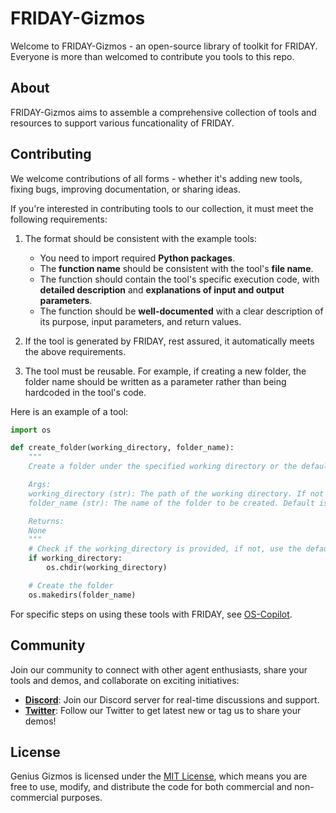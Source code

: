 # FRIDAY-Gizmos

Welcome to FRIDAY-Gizmos - an open-source library of toolkit for FRIDAY. Everyone is more than welcomed to contribute you tools to this repo. 

## About

FRIDAY-Gizmos aims to assemble a comprehensive collection of tools and resources to support various funcationality of FRIDAY. 

<!-- ## Getting Started

To get started with FRIDAY-Gizmos, simply clone the repository and explore the available tools. You can also contribute your own tools or improvements by following our contribution guidelines. -->

## Contributing

We welcome contributions of all forms - whether it's adding new tools, fixing bugs, improving documentation, or sharing ideas.

If you're interested in contributing tools to our collection, it must meet the following requirements:
 <!-- please check out our [contribution guidelines](CONTRIBUTING.md) for more information. -->
1. The format should be consistent with the example tools:
    - You need to import required **Python packages**.
    - The **function name** should be consistent with the tool's **file name**.
    - The function should contain the tool's specific execution code, with **detailed description** and **explanations of input and output parameters**.
    - The function should be **well-documented** with a clear description of its purpose, input parameters, and return values.
2. If the tool is generated by FRIDAY, rest assured, it automatically meets the above requirements.

3. The tool must be reusable. For example, if creating a new folder, the folder name should be written as a parameter rather than being hardcoded in the tool's code.

Here is an example of a tool:
```python
import os

def create_folder(working_directory, folder_name):
    """
    Create a folder under the specified working directory or the default working directory.

    Args:
    working_directory (str): The path of the working directory. If not provided, the default working directory will be used.
    folder_name (str): The name of the folder to be created. Default is 'myfold'.

    Returns:
    None
    """
    # Check if the working_directory is provided, if not, use the default working directory
    if working_directory:
        os.chdir(working_directory)

    # Create the folder
    os.makedirs(folder_name)
```
For specific steps on using these tools with FRIDAY, see [OS-Copilot](https://github.com/OS-Copilot/OS-Copilot).

## Community

Join our community to connect with other agent enthusiasts, share your tools and demos, and collaborate on exciting initiatives:
- **[Discord](https://discord.com/invite/rXS2XbgfaD)**: Join our Discord server for real-time discussions and support.
- **[Twitter](https://twitter.com/oscopilot)**: Follow our Twitter to get latest new or tag us to share your demos!

## License

Genius Gizmos is licensed under the [MIT License](LICENSE), which means you are free to use, modify, and distribute the code for both commercial and non-commercial purposes.


